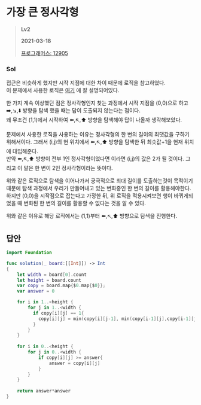 # 가장 큰 정사각형
> **Lv2**
>
> **2021-03-18**
>
> [프로그래머스: 12905](https://programmers.co.kr/learn/courses/30/lessons/12905)

### Sol

접근은 비슷하게 했지만 시작 지점에 대한 차이 때문에 로직을 참고하였다.  
이 문제에서 사용한 로직은 [여기](https://soobarkbar.tistory.com/164) 에 잘 설명되어있다.  


한 가지 계속 이상했던 점은 정사각형인지 찾는 과정에서 시작 지점을 (0,0)으로 하고 ➡️,↘️,⬇️ 방향을 탐색 했을 때는 답이 도출되지 않는다는 점이다.️  
왜 무조건 (1,1)에서 시작하여 ⬅️,↖️,⬆️ 방향을 탐색해야 답이 나올까 생각해보았다.  

문제에서 사용한 로직을 사용하는 이유는 정사각형의 한 변의 길이의 최댓값을 구하기 위해서이다. 그래서 (i,j)의 현 위치에서 ⬅️,↖️,⬆️ 방향을 탐색한 뒤 최솟값+1을 현재 위치에 대입해준다.  
만약 ⬅️,↖️,⬆️ 방향이 전부 1인 정사각형이었다면 이라면 (i,j)의 값은 2가 될 것이다. 그리고 이 말은 한 변이 2인 정사각형이라는 뜻이다.  


위와 같은 로직으로 탐색을 이어나가서 궁극적으로 최대 길이를 도출하는것이 목적이기 때문에 탐색 과정에서 우리가 만들어내고 있는 변화중인 한 변의 길이를 활용해야한다.  
하지만 (0,0)을 시작점으로 잡는다고 가정한 뒤, 위 로직을 적용시켜보면 행이 바뀌게되었을 때 변화된 한 변의 길이를 활용할 수 없다는 것을 알 수 있다.  


위와 같은 이유로 해당 로직에서는 (1,1)부터 ⬅️,↖️,⬆️ 방향으로 탐색을 진행한다.  


## 답안
```swift
import Foundation

func solution(_ board:[[Int]]) -> Int
{
    let width = board[0].count
    let height = board.count
    var copy = board.map{$0.map{$0}}; 
    var answer = 0

    for i in 1..<height {
        for j in 1..<width {
          if copy[i][j] == 1{
            copy[i][j] = min(copy[i][j-1], min(copy[i-1][j],copy[i-1][j-1]))+1
          }
        }
    }
    
    for i in 0..<height {
        for j in 0..<width {
            if copy[i][j] >= answer{
                answer = copy[i][j]
            }
        }
    }
    
    return answer*answer
}
```